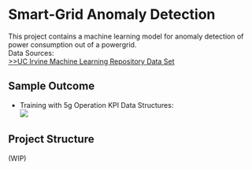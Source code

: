 # Smart-Grid Anomaly Detection

This project contains a machine learning model for anomaly detection of power consumption out of a powergrid.<br>
Data Sources: <br>
[>>UC Irvine Machine Learning Repository Data Set](https://archive.ics.uci.edu/dataset/235/individual+household+electric+power+consumption)<br>

## Sample Outcome
- Training with 5g Operation KPI Data Structures: <br>
![](https://raw.githubusercontent.com/fenar/etc-ai-wrx/main/smartgrid/data/smartgrid.png)<br>

## Project Structure
(WIP)

